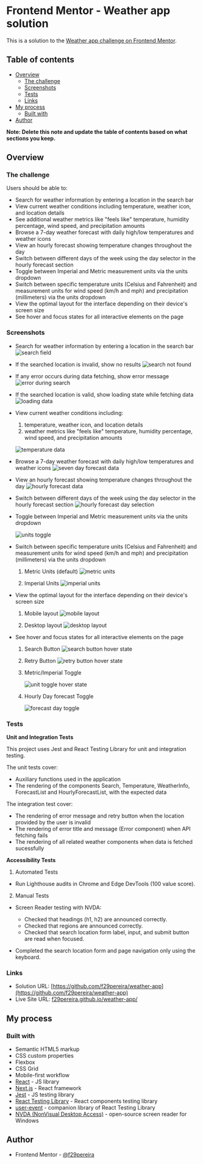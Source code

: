 # Frontend Mentor - Weather app solution

This is a solution to the [Weather app challenge on Frontend Mentor](https://www.frontendmentor.io/challenges/weather-app-K1FhddVm49).

## Table of contents

- [Overview](#overview)
  - [The challenge](#the-challenge)
  - [Screenshots](#screenshot)
  - [Tests](#tests)
  - [Links](#links)
- [My process](#my-process)
  - [Built with](#built-with)
- [Author](#author)

**Note: Delete this note and update the table of contents based on what sections you keep.**

## Overview

### The challenge

Users should be able to:

- Search for weather information by entering a location in the search bar
- View current weather conditions including temperature, weather icon, and location details
- See additional weather metrics like "feels like" temperature, humidity percentage, wind speed, and precipitation amounts
- Browse a 7-day weather forecast with daily high/low temperatures and weather icons
- View an hourly forecast showing temperature changes throughout the day
- Switch between different days of the week using the day selector in the hourly forecast section
- Toggle between Imperial and Metric measurement units via the units dropdown
- Switch between specific temperature units (Celsius and Fahrenheit) and measurement units for wind speed (km/h and mph) and precipitation (millimeters) via the units dropdown
- View the optimal layout for the interface depending on their device's screen size
- See hover and focus states for all interactive elements on the page

### Screenshots

- Search for weather information by entering a location in the search bar
  ![search field](public/images/readme/search.png)

- If the searched location is invalid, show no results
  ![search not found](public/images/readme/search_not_found.png)

- If any error occurs during data fetching, show error message
  ![error during search](public/images/readme/api_error.png)

- If the searched location is valid, show loading state while fetching data
  ![loading data](public/images/readme/loading.png)

- View current weather conditions including:

  1. temperature, weather icon, and location details
  2. weather metrics like "feels like" temperature, humidity percentage, wind speed, and precipitation amounts

  ![temperature data](public/images/readme/weather_conditions.png)

- Browse a 7-day weather forecast with daily high/low temperatures and weather icons
  ![seven day forecast data](public/images/readme/7_day_forecast.png)

- View an hourly forecast showing temperature changes throughout the day
  ![hourly forecast data](public/images/readme/hourly_forecast.png)

- Switch between different days of the week using the day selector in the hourly forecast section
  ![hourly forecast day selection](public/images/readme/hourly_forecast_day_selection.png)

- Toggle between Imperial and Metric measurement units via the units dropdown

  ![units toggle](public/images/readme/toggle_units.png)

- Switch between specific temperature units (Celsius and Fahrenheit) and measurement units for wind speed (km/h and mph) and precipitation (millimeters) via the units dropdown

  1. Metric Units (default)
     ![metric units](public/images/readme/weather_now_metric.png)

  2. Imperial Units
     ![imperial units](public/images/readme/weather_now_imperial.png)

- View the optimal layout for the interface depending on their device's screen size

  1. Mobile layout
     ![mobile layout](public/images/readme/weather_now_mobile.png)

  2. Desktop layout
     ![desktop layout](public/images/readme/weather_now_desktop.png)

- See hover and focus states for all interactive elements on the page

  1. Search Button
     ![search button hover state](public/images/readme/hover/search_button.png)

  2. Retry Button
     ![retry button hover state](public/images/readme/hover/retry_button.png)

  3. Metric/Imperial Toggle

     ![unit toggle hover state](public/images/readme/hover/unit_toggle.png)

  4. Hourly Day forecast Toggle

     ![forecast day toggle](public/images/readme/hover/day_toggle.png)

### Tests

**Unit and Integration Tests**

This project uses Jest and React Testing Library for unit and integration testing.

The unit tests cover:

- Auxiliary functions used in the application
- The rendering of the components Search, Temperature, WeatherInfo, ForecastList and HourlyForecastList, with the expected data

The integration test cover:

- The rendering of error message and retry button when the location provided by the user is invalid
- The rendering of error title and message (Error component) when API fetching fails
- The rendering of all related weather components when data is fetched sucessfully

**Accessibility Tests**

1. Automated Tests

- Run Lighthouse audits in Chrome and Edge DevTools (100 value score).

2. Manual Tests

- Screen Reader testing with NVDA:

  - Checked that headings (h1, h2) are announced correctly.
  - Checked that regions are announced correctly.
  - Checked that search location form label, input, and submit button are read when focused.

- Completed the search location form and page navigation only using the keyboard.

### Links

- Solution URL: [https://github.com/f29pereira/weather-app](https://github.com/f29pereira/weather-app)
- Live Site URL: [f29pereira.github.io/weather-app/](f29pereira.github.io/weather-app/)

## My process

### Built with

- Semantic HTML5 markup
- CSS custom properties
- Flexbox
- CSS Grid
- Mobile-first workflow
- [React](https://reactjs.org/) - JS library
- [Next.js](https://nextjs.org/) - React framework
- [Jest](https://jestjs.io/) - JS testing library
- [React Testing Library](https://testing-library.com/) - React components testing library
- [user-event](https://www.npmjs.com/package/@testing-library/user-event) - companion library of React Testing Library
- [NVDA (NonVisual Desktop Access)](https://www.nvaccess.org/) - open-source screen reader for Windows

## Author

- Frontend Mentor - [@f29pereira](https://www.frontendmentor.io/profile/f29pereira)
